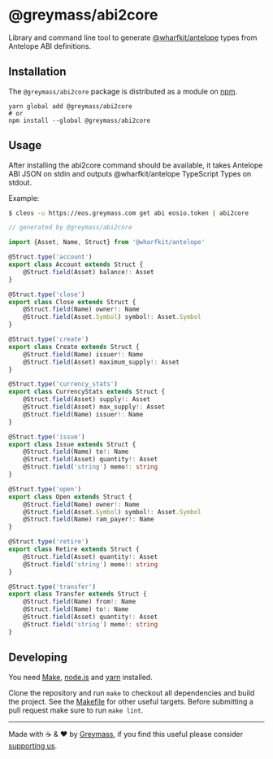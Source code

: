 # @greymass/abi2core

Library and command line tool to generate [@wharfkit/antelope](https://github.com/wharfkit/antelope) types from Antelope ABI definitions.

## Installation

The `@greymass/abi2core` package is distributed as a module on [npm](https://www.npmjs.com/package/@greymass/abi2core).

```
yarn global add @greymass/abi2core
# or
npm install --global @greymass/abi2core
```

## Usage

After installing the abi2core command should be available, it takes Antelope ABI JSON on stdin and outputs @wharfkit/antelope TypeScript Types on stdout.

Example:

```sh
$ cleos -u https://eos.greymass.com get abi eosio.token | abi2core
```

```ts
// generated by @greymass/abi2core

import {Asset, Name, Struct} from '@wharfkit/antelope'

@Struct.type('account')
export class Account extends Struct {
    @Struct.field(Asset) balance!: Asset
}

@Struct.type('close')
export class Close extends Struct {
    @Struct.field(Name) owner!: Name
    @Struct.field(Asset.Symbol) symbol!: Asset.Symbol
}

@Struct.type('create')
export class Create extends Struct {
    @Struct.field(Name) issuer!: Name
    @Struct.field(Asset) maximum_supply!: Asset
}

@Struct.type('currency_stats')
export class CurrencyStats extends Struct {
    @Struct.field(Asset) supply!: Asset
    @Struct.field(Asset) max_supply!: Asset
    @Struct.field(Name) issuer!: Name
}

@Struct.type('issue')
export class Issue extends Struct {
    @Struct.field(Name) to!: Name
    @Struct.field(Asset) quantity!: Asset
    @Struct.field('string') memo!: string
}

@Struct.type('open')
export class Open extends Struct {
    @Struct.field(Name) owner!: Name
    @Struct.field(Asset.Symbol) symbol!: Asset.Symbol
    @Struct.field(Name) ram_payer!: Name
}

@Struct.type('retire')
export class Retire extends Struct {
    @Struct.field(Asset) quantity!: Asset
    @Struct.field('string') memo!: string
}

@Struct.type('transfer')
export class Transfer extends Struct {
    @Struct.field(Name) from!: Name
    @Struct.field(Name) to!: Name
    @Struct.field(Asset) quantity!: Asset
    @Struct.field('string') memo!: string
}
```

## Developing

You need [Make](https://www.gnu.org/software/make/), [node.js](https://nodejs.org/en/) and [yarn](https://classic.yarnpkg.com/en/docs/install) installed.

Clone the repository and run `make` to checkout all dependencies and build the project. See the [Makefile](./Makefile) for other useful targets. Before submitting a pull request make sure to run `make lint`.

---

Made with ☕️ & ❤️ by [Greymass](https://greymass.com), if you find this useful please consider [supporting us](https://greymass.com/support-us).
